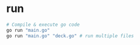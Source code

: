 # run

```sh
# Compile & execute go code
go run "main.go"
go run "main.go" "deck.go" # run multiple files
```
